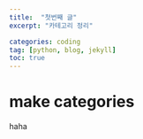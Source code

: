 ```yaml
---
title:  "첫번째 글"
excerpt: "카테고리 정리"

categories: coding
tag: [python, blog, jekyll]
toc: true
---
```


# make categories
haha
